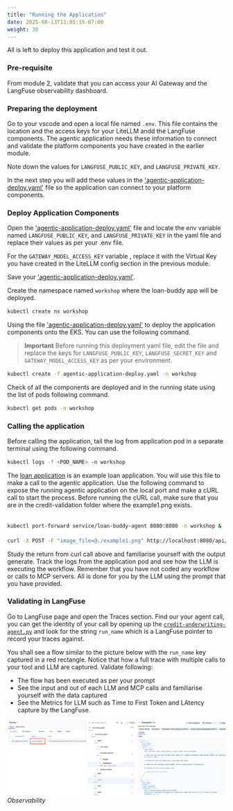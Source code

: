 ```yaml
---
title: "Running the Application"
date: 2025-08-13T11:05:19-07:00
weight: 30
---
```


All is left to deploy this application and test it out.

### Pre-requisite

From module 2, validate that you can access your AI Gateway and the LangFuse observability dashboard.

### Preparing the deployment

Go to your vscode and open a local file named `.env`. This file contains the location and the access keys for your LiteLLM andd the LangFuse components. The agentic application needs these information to connect and validate the platform components you have created in the earlier module.

Note down the values for `LANGFUSE_PUBLIC_KEY`, and `LANGFUSE_PRIVATE_KEY`.

In the next step you will add these values in the ['agentic-application-deploy.yaml'](../../static/code/module3/credit-validation/agentic-application-deployment.yaml) file so the application can connect to your platform components.

### Deploy Application Components

Open the ['agentic-application-deploy.yaml'](../../static/code/module3/credit-validation/agentic-application-deployment.yaml) file and locate the env variable named  `LANGFUSE_PUBLIC_KEY`, and `LANGFUSE_PRIVATE_KEY` in the yaml file and replace their values as per your .env file.

For the `GATEWAY_MODEL_ACCESS_KEY` variable , replace it with the Virtual Key you have created in the LiteLLM config section in the previous module.


Save your ['agentic-application-deploy.yaml'](../../static/code/module3/credit-validation/agentic-application-deployment.yaml).

Create the namespace named `workshop` where the loan-buddy app will be deployed.

```bash
kubectl create ns workshop
```

Using the file ['agentic-application-deploy.yaml'](../../static/code/module3/credit-validation/agentic-application-deployment.yaml) to deploy the application components onto the EKS. You can use the following command.
> **Important**
> Before running this deployment yaml file, edit the file and replace the keys for `LANGFUSE_PUBLIC_KEY`, `LANGFUSE_SECRET_KEY` and `GATEWAY_MODEL_ACCESS_KEY` as per your environment.

```bash
kubectl create -f agentic-application-deploy.yaml -n workshop
```

Check of all the components are deployed and in the running state using the list of pods following command.

```bash
kubectl get pods -n workshop
```

### Calling the application

Before calling the application, tail the log from application pod in a separate terminal using the following command.

```bash
kubectl logs -f <POD_NAME> -n workshop
```

The [loan application](../../static/code/module3/credit-validation/example1.png) is an example loan application. You will use this file to make a call to the agentic application. Use the following command to expose the running agentic application on the local port and make a cURL call to start the process. Before running the cURL call, make sure that you are in the credit-validation folder where the example1.png exists.

```bash

kubectl port-forward service/loan-buddy-agent 8080:8080 -n workshop &

curl -X POST -F "image_file=@./example1.png" http://localhost:8080/api/process_credit_application_with_upload
```

Study the return from curl call above and familiarise yourself with the output generate.
Track the logs from the application pod and see how the LLM is executing the workflow. Remember that you have not coded any workflow or calls to MCP servers. All is done for you by the LLM using the prompt that you have provided.

### Validating in LangFuse

Go to LangFuse page and open the Traces section. Find our your agent call, you can get the identity of your call by opening up the [`credit-underwriting-agent.py`](../../static/code/module3/credit-validation/credit-underwriting-agent.py) and look for the string `run_name` which is a LangFuse pointer to record your traces against.

You shall see a flow similar to the picture below with the `run_name` key captured in a red rectangle. Notice that how a full trace with multiple calls to your tool and LLM are captured. Validate following:

- The flow has been executed as per your prompt
- See the input and out of each LLM and MCP calls and familiarise yourself with the data captured
- See the Metrics for LLM such as Time to First Token and LAtency capture by the LangFuse.

![LangFuse](../../static/images/module-3/LoanBuddy-Observability.png)
*Observability*
